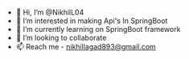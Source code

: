 - 👋 Hi, I’m @NikhilL04
- 👀 I’m interested in making Api's In SpringBoot 
- 🌱 I’m currently learning on SpringBoot framework
- 💞️ I’m looking to collaborate 
- 📫 Reach me - nikhillagad893@gmail.com

<!---
NikhilL04/NikhilL04 is a ✨ special ✨ repository because its `README.md` (this file) appears on your GitHub profile.
You can click the Preview link to take a look at your changes.
--->
